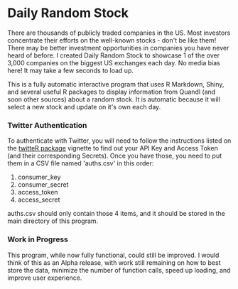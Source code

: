 # Daily Random Stock
There are thousands of publicly traded companies in the US. Most investors concentrate their efforts on the well-known stocks - don't be like them! There may be better investment opportunities in companies you have never heard of before. I created Daily Random Stock to showcase 1 of the over 3,000 companies on the biggest US exchanges each day. No media bias here! It may take a few seconds to load up.

This is a fully automatic interactive program that uses R Markdown, Shiny, and several useful R packages to display information from Quandl (and soon other sources) about a random stock. It is automatic because it will select a new stock and update on it's own each day.

### Twitter Authentication
To authenticate with Twitter, you will need to follow the instructions listed on the [twitteR package](https://github.com/geoffjentry/twitteR) vignette to find out your API Key and Access Token (and their corresponding Secrets). Once you have those, you need to put them in a CSV file named 'auths.csv' in this order:

1. consumer_key
2. consumer_secret
3. access_token
4. access_secret

auths.csv should only contain those 4 items, and it should be stored in the main directory of this program.

### Work in Progress
This program, while now fully functional, could still be improved. I would think of this as an Alpha release, with work still remaining on how to best store the data, minimize the number of function calls, speed up loading, and improve user experience.
